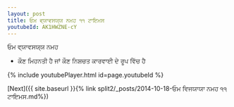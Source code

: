 ```yaml
---
layout: post
title: ਓਮ ਵ੍ਯਾਵਸਯ੍ਯ ਨਮਹ ੧੧ ਟਾਇਮਸ
youtubeId: AK1HWZNE-cY
---
```

 
 
 ਓਮ ਵ੍ਯਾਵਸਯ੍ਯ ਨਮਹ  
 
 -  ਕੌਣ ਮਿਹਨਤੀ ਹੈ ਜਾਂ ਕੌਣ ਨਿਸ਼ਚਤ ਕਾਰਵਾਈ ਦੇ ਰੂਪ ਵਿੱਚ ਹੈ 
 
  
 
  
 
 
 
 
 
 


{% include youtubePlayer.html id=page.youtubeId %}
 
[Next]({{ site.baseurl }}{% link  split2/_posts/2014-10-18-ਓਮ ਵਿਜਯਾਯਾ ਨਮਹ ੧੧ ਟਾਇਮਸ.md%})
 
